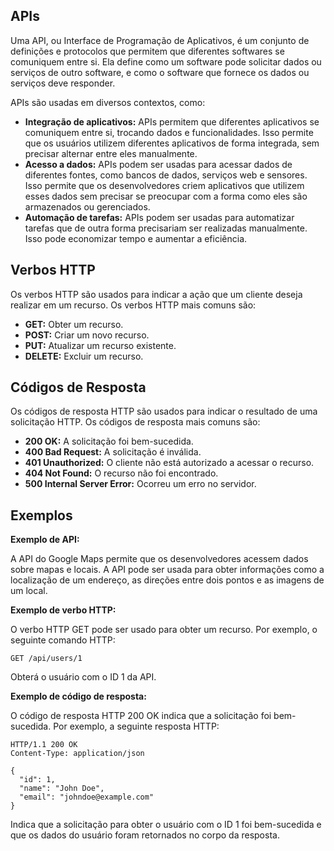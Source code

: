 ## APIs

Uma API, ou Interface de Programação de Aplicativos, é um conjunto de definições e protocolos que permitem que diferentes softwares se comuniquem entre si. Ela define como um software pode solicitar dados ou serviços de outro software, e como o software que fornece os dados ou serviços deve responder.

APIs são usadas em diversos contextos, como:

* **Integração de aplicativos:** APIs permitem que diferentes aplicativos se comuniquem entre si, trocando dados e funcionalidades. Isso permite que os usuários utilizem diferentes aplicativos de forma integrada, sem precisar alternar entre eles manualmente.
* **Acesso a dados:** APIs podem ser usadas para acessar dados de diferentes fontes, como bancos de dados, serviços web e sensores. Isso permite que os desenvolvedores criem aplicativos que utilizem esses dados sem precisar se preocupar com a forma como eles são armazenados ou gerenciados.
* **Automação de tarefas:** APIs podem ser usadas para automatizar tarefas que de outra forma precisariam ser realizadas manualmente. Isso pode economizar tempo e aumentar a eficiência.

## Verbos HTTP

Os verbos HTTP são usados ​​para indicar a ação que um cliente deseja realizar em um recurso. Os verbos HTTP mais comuns são:

* **GET:** Obter um recurso.
* **POST:** Criar um novo recurso.
* **PUT:** Atualizar um recurso existente.
* **DELETE:** Excluir um recurso.

## Códigos de Resposta

Os códigos de resposta HTTP são usados ​​para indicar o resultado de uma solicitação HTTP. Os códigos de resposta mais comuns são:

* **200 OK:** A solicitação foi bem-sucedida.
* **400 Bad Request:** A solicitação é inválida.
* **401 Unauthorized:** O cliente não está autorizado a acessar o recurso.
* **404 Not Found:** O recurso não foi encontrado.
* **500 Internal Server Error:** Ocorreu um erro no servidor.

## Exemplos

**Exemplo de API:**

A API do Google Maps permite que os desenvolvedores acessem dados sobre mapas e locais. A API pode ser usada para obter informações como a localização de um endereço, as direções entre dois pontos e as imagens de um local.

**Exemplo de verbo HTTP:**

O verbo HTTP GET pode ser usado para obter um recurso. Por exemplo, o seguinte comando HTTP:

```
GET /api/users/1
```

Obterá o usuário com o ID 1 da API.

**Exemplo de código de resposta:**

O código de resposta HTTP 200 OK indica que a solicitação foi bem-sucedida. Por exemplo, a seguinte resposta HTTP:

```
HTTP/1.1 200 OK
Content-Type: application/json

{
  "id": 1,
  "name": "John Doe",
  "email": "johndoe@example.com"
}
```

Indica que a solicitação para obter o usuário com o ID 1 foi bem-sucedida e que os dados do usuário foram retornados no corpo da resposta.
